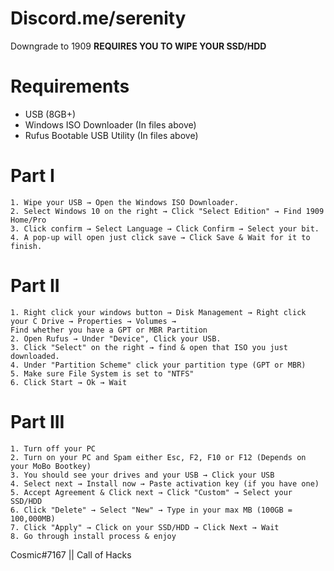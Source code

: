 # Discord.me/serenity
Downgrade to 1909 **REQUIRES YOU TO WIPE YOUR SSD/HDD**

# Requirements
- USB (8GB+)
- Windows ISO Downloader (In files above)
- Rufus Bootable USB Utility (In files above)

# Part I
```
1. Wipe your USB → Open the Windows ISO Downloader.
2. Select Windows 10 on the right → Click "Select Edition" → Find 1909 Home/Pro
3. Click confirm → Select Language → Click Confirm → Select your bit.
4. A pop-up will open just click save → Click Save & Wait for it to finish.
```

# Part II
```
1. Right click your windows button → Disk Management → Right click your C Drive → Properties → Volumes → 
Find whether you have a GPT or MBR Partition
2. Open Rufus → Under "Device", Click your USB.
3. Click "Select" on the right → find & open that ISO you just downloaded.
4. Under "Partition Scheme" click your partition type (GPT or MBR)
5. Make sure File System is set to "NTFS"
6. Click Start → Ok → Wait
```

# Part III
```
1. Turn off your PC
2. Turn on your PC and Spam either Esc, F2, F10 or F12 (Depends on your MoBo Bootkey)
3. You should see your drives and your USB → Click your USB
4. Select next → Install now → Paste activation key (if you have one)
5. Accept Agreement & Click next → Click "Custom" → Select your SSD/HDD
6. Click "Delete" → Select "New" → Type in your max MB (100GB = 100,000MB)
7. Click "Apply" → Click on your SSD/HDD → Click Next → Wait
8. Go through install process & enjoy
```

Cosmic#7167 || Call of Hacks
